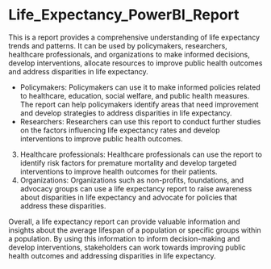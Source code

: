 # Life_Expectancy_PowerBI_Report

This is a report provides a comprehensive understanding of life expectancy trends and patterns. It can be used by policymakers, researchers, healthcare professionals, and organizations to make informed decisions, develop interventions, allocate resources to improve public health outcomes and address disparities in life expectancy.
- Policymakers: Policymakers can use it to make informed policies related to healthcare, education, social welfare, and public health measures. The report can help policymakers identify areas that need improvement and develop strategies to address disparities in life expectancy.
- Researchers: Researchers can use this report to conduct further studies on the factors influencing life expectancy rates and develop interventions to improve public health outcomes.
3. Healthcare professionals: Healthcare professionals can use the report to identify risk factors for premature mortality and develop targeted interventions to improve health outcomes for their patients.
4. Organizations: Organizations such as non-profits, foundations, and advocacy groups can use a life expectancy report to raise awareness about disparities in life expectancy and advocate for policies that address these disparities.
  
Overall, a life expectancy report can provide valuable information and insights about the average lifespan of a population or specific groups within a population. By using this information to inform decision-making and develop interventions, stakeholders can work towards improving public health outcomes and addressing disparities in life expectancy.
